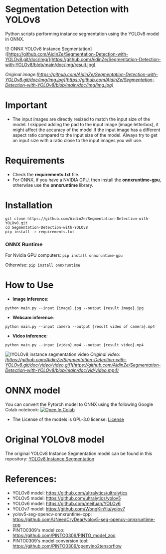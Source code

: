 # Segmentation Detection with YOLOv8 
 Python scripts performing instance segmentation using the YOLOv8 model in ONNX.

![! ONNX YOLOv8 Instance Segmentation]([https://github.com/AidinZe/Segmentation-Detection-with-YOLOv8.git/doc/img/](https://github.com/AidinZe/Segmentation-Detection-with-YOLOv8/blob/main/doc/img/result.jpg)

*Original image:[https://github.com/AidinZe/Segmentation-Detection-with-YOLOv8.git/doc/img/img.jpg](https://github.com/AidinZe/Segmentation-Detection-with-YOLOv8/blob/main/doc/img/img.jpg)*

# Important
- The input images are directly resized to match the input size of the model. I skipped adding the pad to the input image (image letterbox), it might affect the accuracy of the model if the input image has a different aspect ratio compared to the input size of the model. Always try to get an input size with a ratio close to the input images you will use.

# Requirements

 * Check the **requirements.txt** file.
 * For ONNX, if you have a NVIDIA GPU, then install the **onnxruntime-gpu**, otherwise use the **onnxruntime** library.

# Installation
```
git clone https://github.com/AidinZe/Segmentation-Detection-with-YOLOv8.git
cd Segmentation-Detection-with-YOLOv8
pip install -r requirements.txt
```
### ONNX Runtime
For Nvidia GPU computers:
`pip install onnxruntime-gpu`

Otherwise:
`pip install onnxruntime`


# How to Use

 * **Image inference**:
 ```
 python main.py --input {image}.jpg --output {result image}.jpg 
 ```

 * **Webcam inference**:
 ```
 python main.py --input camera --output {result video of camera}.mp4 
 ```

 * **Video inference**: 
 ```
 python main.py --input {video}.mp4 --output {result video}.mp4 
 ```
 ![!YOLOv8 instance segmentation video](https://github.com/AidinZe/Segmentation-Detection-with-YOLOv8.git/doc/vid/result.gif)
  *Original video:[https://github.com/AidinZe/Segmentation-Detection-with-YOLOv8.git/doc/video/video.gif](https://github.com/AidinZe/Segmentation-Detection-with-YOLOv8/blob/main/doc/vid/video.mp4)*


# ONNX model
You can convert the Pytorch model to ONNX using the following Google Colab notebook:  [![Open In Colab](https://colab.research.google.com/assets/colab-badge.svg)](https://colab.research.google.com/drive/1oDEKz8FUCXtW-REhWy5N__PgTPjt3jm9?usp=sharing)
- The License of the models is GPL-3.0 license: [License](https://github.com/ultralytics/ultralytics/blob/master/LICENSE)

# Original YOLOv8 model
The original YOLOv8 Instance Segmentation model can be found in this repository: [YOLOv8 Instance Segmentation](https://github.com/ultralytics/ultralytics)


# References:
* YOLOv8 model: https://github.com/ultralytics/ultralytics
* YOLOv5 model: https://github.com/ultralytics/yolov5
* YOLOv6 model: https://github.com/meituan/YOLOv6
* YOLOv7 model: https://github.com/WongKinYiu/yolov7
* yolov5-seg-opencv-onnxruntime-cpp: https://github.com/UNeedCryDear/yolov5-seg-opencv-onnxruntime-cpp
* PINTO0309's model zoo: https://github.com/PINTO0309/PINTO_model_zoo
* PINTO0309's model conversion tool: https://github.com/PINTO0309/openvino2tensorflow
